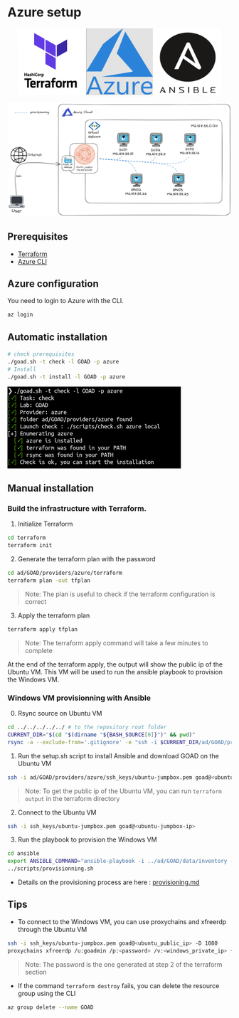# Azure setup


<div align="center">
  <img alt="terraform" width="150" height="150" src="./img/icon_terraform.png">
  <img alt="icon_azure" width="150"  height="150" src="./img/icon_azure.png">
  <img alt="icon_ansible" width="150"  height="150" src="./img/icon_ansible.png">
</div>

![Architecture](img/azure_architecture.png)

## Prerequisites

- [Terraform](https://www.terraform.io/downloads.html)
- [Azure CLI](https://docs.microsoft.com/en-us/cli/azure/install-azure-cli?view=azure-cli-latest)

## Azure configuration

You need to login to Azure with the CLI.

```bash
az login
```

## Automatic installation

```bash
# check prerequisites
./goad.sh -t check -l GOAD -p azure
# Install
./goad.sh -t install -l GOAD -p azure
```

![azure check](./img/azure_check.png)

## Manual installation

### Build the infrastructure with Terraform.

1. Initialize Terraform

```bash
cd terraform
terraform init
```

2. Generate the terraform plan with the password

```bash
cd ad/GOAD/providers/azure/terraform
terraform plan -out tfplan
```

> Note: The plan is useful to check if the terraform configuration is correct

3. Apply the terraform plan

```bash
terraform apply tfplan
```

> Note: The terraform apply command will take a few minutes to complete

At the end of the terraform apply, the output will show the public ip of the Ubuntu VM. This VM will be used to run the ansible playbook to provision the Windows VM.

### Windows VM provisionning with Ansible
0. Rsync source on Ubuntu VM

```bash
cd ../../../../../ # to the repository root folder
CURRENT_DIR="$(cd "$(dirname "${BASH_SOURCE[0]}")" && pwd)"
rsync -a --exclude-from='.gitignore' -e "ssh -i $CURRENT_DIR/ad/GOAD/providers/azure/ssh_keys/ubuntu-jumpbox.pem" "$CURRENT_DIR/" goad@$public_ip:~/GOAD/
```


1. Run the setup.sh script to install Ansible and download GOAD on the Ubuntu VM

```bash
ssh -i ad/GOAD/providers/azure/ssh_keys/ubuntu-jumpbox.pem goad@<ubuntu-jumpbox-ip> 'bash -s' < scripts/setup_azure.sh
```

> Note: To get the public ip of the Ubuntu VM, you can run `terraform output` in the terraform directory

2. Connect to the Ubuntu VM

```bash
ssh -i ssh_keys/ubuntu-jumpbox.pem goad@<ubuntu-jumpbox-ip>
```

3. Run the playbook to provision the Windows VM

```bash
cd ansible
export ANSIBLE_COMMAND="ansible-playbook -i ../ad/GOAD/data/inventory -i ../ad/GOAD/providers/azure/inventory"
../scripts/provisionning.sh
```

- Details on the provisioning process are here : [provisioning.md](./provisioning.md)

## Tips

- To connect to the Windows VM, you can use proxychains and xfreerdp through the Ubuntu VM

```bash
ssh -i ssh_keys/ubuntu-jumpbox.pem goad@<ubuntu_public_ip> -D 1080
proxychains xfreerdp /u:goadmin /p:<password> /v:<windows_private_ip> +clipboard /dynamic-resolution /cert-ignore
```

> Note: The password is the one generated at step 2 of the terraform section

- If the command `terraform destroy` fails, you can delete the resource group using the CLI

```bash
az group delete --name GOAD
```
